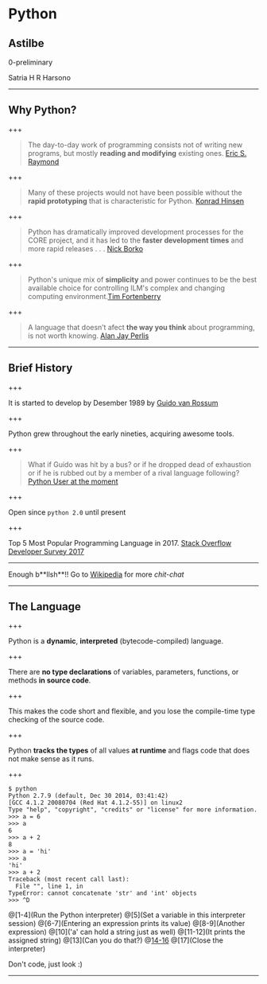 # Python

## Astilbe

0-preliminary

Satria H R Harsono

---

## Why Python?

+++

> The day-to-day work of programming consists not of writing new programs, but mostly **reading and modifying** existing ones. [Eric S. Raymond](https://www.python.org/success-stories/esr/)

+++

> Many of these projects would not have been possible without the **rapid prototyping** that is characteristic for Python. [Konrad Hinsen](https://www.python.org/success-stories/mmtk/)

+++

> Python has dramatically improved development processes for the CORE project, and it has led to the **faster development times** and more rapid releases . . . [Nick Borko](https://www.python.org/success-stories/test-success-story/)

+++

> Python's unique mix of **simplicity** and power continues to be the best available choice for controlling ILM's complex and changing computing environment.[Tim Fortenberry](https://www.python.org/success-stories/industrial-light-magic-runs-python/)

+++

> A language that doesn’t afect **the way you think** about programming, is not worth knowing. [Alan Jay Perlis](http://www.cs.yale.edu/homes/perlis-alan/quotes.html)

---

## Brief History

+++

It is started to develop by Desember 1989 by [Guido van Rossum](https://gvanrossum.github.io/)

+++

Python grew throughout the early nineties, acquiring awesome tools.

+++

> What if Guido was hit by a bus? or if he dropped dead of exhaustion or if he is rubbed out by a member of a rival language following? [Python User at the moment](https://www.packtpub.com/books/content/brief-history-python)

+++

Open since `python 2.0` until present

+++

Top 5 Most Popular Programming Language in 2017. [Stack Overflow Developer Survey 2017](https://insights.stackoverflow.com/survey/2017#most-popular-technologies)

---

Enough b\*\*llsh\*\*!! Go to [Wikipedia](https://en.wikipedia.org/wiki/Python_(programming_language)) for more *chit-chat*

---

## The Language

+++

Python is a **dynamic**, **interpreted** (bytecode-compiled) language.

+++

There are **no type declarations** of variables, parameters, functions, or methods **in source code**.

+++

This makes the code short and flexible, and you lose the compile-time type checking of the source code.

+++

Python **tracks the types** of all values **at runtime** and flags code that does not make sense as it runs. 

+++

```
$ python
Python 2.7.9 (default, Dec 30 2014, 03:41:42) 
[GCC 4.1.2 20080704 (Red Hat 4.1.2-55)] on linux2
Type "help", "copyright", "credits" or "license" for more information.
>>> a = 6
>>> a
6
>>> a + 2
8
>>> a = 'hi'
>>> a
'hi'
>>> a + 2
Traceback (most recent call last):
  File "", line 1, in 
TypeError: cannot concatenate 'str' and 'int' objects
>>> ^D
```

@[1-4](Run the Python interpreter)
@[5](Set a variable in this interpreter session)
@[6-7](Entering an expression prints its value)
@[8-9](Another expression)
@[10]('a' can hold a string just as well)
@[11-12](It prints the assigned string)
@[13](Can you do that?)
@[14-16](Oops)
@[17](Close the interpreter)

Don't code, just look :)

---

